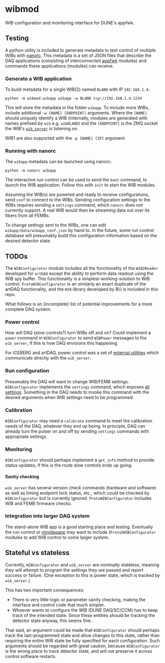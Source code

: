 # wibmod

WIB configuration and monitoring interface for DUNE's appfwk.

## Testing

A python utility is included to generate metadata to test control of multiple 
WIBs with [nanorc](https://github.com/DUNE-DAQ/nanorc). This metadata is a set
of JSON files that describe the DAQ applications (consisting of interconnected
[appfwk](https://github.com/DUNE-DAQ/appfwk) modules) and commands these 
applications (modules) can receive.

### Generate a WIB application

To build metadata for a single WIB(2) named `BLAND` with IP `192.168.1.4`:
```
python -m wibmod.wibapp wibapp -w BLAND tcp://192.168.1.4:1234
```
This will store the metadata in the folder `wibapp`. To include more WIBs,
include additional `-w [NAME] [ENDPOINT]` arguments. Where the `[NAME]` should
uniquely identify a WIB (internally, modules are generated with names prefixed
by `wib` e.g. `wibBLAND`) and the `[ENDPOINT]` is the ZMQ socket the WIB's 
[`wib_server`](https://github.com/DUNE-DAQ/dune-wib-firmware/tree/master/sw) is 
listening on. 

WIB1 are also supported with the `-p [NAME] [IP]` argument.

### Running with nanorc

The `wibapp` metadata can be launched using nanorc:
```
python -m nanorc wibapp
```
The interactive run control can be used to send the `boot` command, to launch
the WIB application. Follow this with `init` to start the WIB modules. 

Assuming the WIB(s) are powered and ready to receive configurations, send `conf`
to connect to the WIBs. Sending configuration settings to the WIBs requires 
sending a `settings` command, which `nanorc` does not currently support. A real
WIB would then be streaming data out over its fibers from all FEMBs.

To change settings sent to the WIBs, one can edit `wibapp/data/wibapp_conf.json` 
by hand to. In the future, some run control database will presumably build this
configuration information based on the desired detector state.

## TODOs

The `WIBConfigurator` module includes all the functionality of the `WIB2Reader`
developed for `artDAQ` except the ability to perform data readout using the WIB
spy buffer. This functionality is a simplest-working-solution to WIB control.
`ProtoWIBConfigurator` is an similarly an exact duplicate of the artDAQ 
functionality, and the `WIB` library developed by BU is included in this repo.

What follows is an (incomplete) list of potential improvements for a more
complete DAQ system.

### Power control

How will DAQ (slow controls?) turn WIBs off and on? Could implement a `power`
command in `WIBConfigurator` to send `WIBPower` messages to the `wib_server`, if
this is how DAQ envisions this happening.

For ICEBERG and artDAQ, power control was a set of 
[external utilities](https://github.com/DUNE-DAQ/dune-wib-firmware/tree/master/sw)
which communicate directly with the `wib_server`.

### Run configuration

Presumably the DAQ will want to change WIB/FEMB settings. `WIBConfigurator` 
implements the `settings` command, which exposes 
[all settings](schema/wibmod/wibconfigurator.jsonnet). 
Something in the DAQ needs to invoke this command with the desired arguments
when WIB settings need to be programmed.

### Calibration

`WIBConfigurator` may need a `calibrate` command to meet the calibration needs 
of the DAQ, whatever they end up being. In principle, DAQ can already turn the 
pulser on and off by sending `settings` commands with appropriate settings.

### Monitoring

`WIBConfigurator` should perhaps implement a `get_info` method to provide status
updates, if this is the route slow controls ends up going.

#### Sanity checking

`wib_server` has several version check commands (hardware and software) as well
as timing endpoint lock status, etc., which could be checked by `WIBConfigurator`
but is currently ignored. `ProtoWIBConfigurator` includes WIB and FEMB firmware
checks.

### Integration into larger DAQ system

The stand-alone WIB app is a good starting place and testing. Eventually
the run control or [minidaqapp](https://github.com/DUNE-DAQ/minidaqapp) may 
want to include (`Proto`)`WIBConfigurator` modules to add WIB control to some
larger system. 

## Stateful vs stateless

Currently, `WIBConfigurator` and `wib_server` are nominally stateless, meaning
they will attempt to program the settings they are passed and report success or
failure. (One exception to this is power state, which is tracked by `wib_server`.)

This has two important consequences:
* There is very little logic or parameter sanity checking, making the interface 
  and control code that much simpler.
* Whoever wants to configure the WIB (DUNE DAQ/SC/CCM) has to keep track of the
  intended state. Since these entities _should be_ tracking the detector state
  anyway, this seems fine.
  
That said, an argument could be made that `WIBConfigurator` should perhaps track
the last-programmed state and allow changes to this state, rather than requiring 
the entire WIB state be fully specified for each configuration. Such arguments
should be regarded with great caution, because `WIBConfigurator` is the wrong
place to track detector state, and will not preserve it across control software
restarts.
